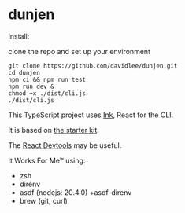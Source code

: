 # dunjen

Install:

clone the repo and set up your environment

```shell
git clone https://github.com/davidlee/dunjen.git
cd dunjen
npm ci && npm run test
npm run dev &
chmod +x ./dist/cli.js
./dist/cli.js
```

This TypeScript project uses [Ink](https://github.com/vadimdemedes/ink), React for the CLI.

It is based on [the starter kit](https://github.com/vadimdemedes/create-ink-app).

The [React Devtools](https://github.com/facebook/react/tree/master/packages/react-devtools) may be useful.

It Works For Me™ using:

- zsh
- direnv
- asdf (nodejs: 20.4.0) +asdf-direnv
- brew (git, curl)
